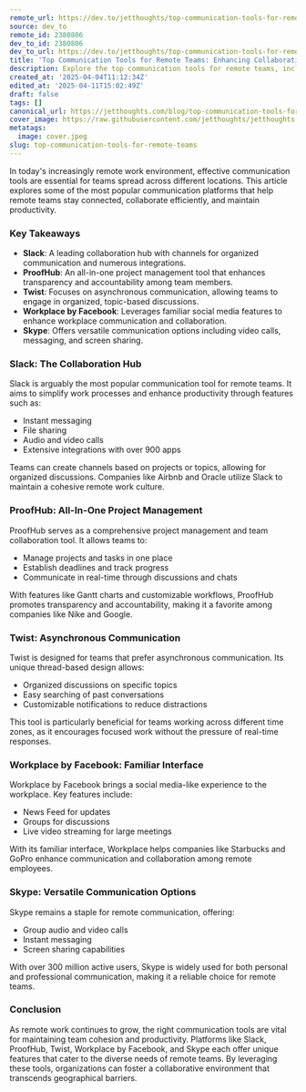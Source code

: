 ```yaml
---
remote_url: https://dev.to/jetthoughts/top-communication-tools-for-remote-teams-enhancing-collaboration-and-productivity-3bdd
source: dev_to
remote_id: 2380806
dev_to_id: 2380806
dev_to_url: https://dev.to/jetthoughts/top-communication-tools-for-remote-teams-enhancing-collaboration-and-productivity-3bdd
title: 'Top Communication Tools for Remote Teams: Enhancing Collaboration and Productivity'
description: Explore the top communication tools for remote teams, including Slack, ProofHub, Twist, Workplace by Facebook, and Skype, to enhance collaboration and productivity.
created_at: '2025-04-04T11:12:34Z'
edited_at: '2025-04-11T15:02:49Z'
draft: false
tags: []
canonical_url: https://jetthoughts.com/blog/top-communication-tools-for-remote-teams/
cover_image: https://raw.githubusercontent.com/jetthoughts/jetthoughts.github.io/master/content/blog/top-communication-tools-for-remote-teams/cover.jpeg
metatags:
  image: cover.jpeg
slug: top-communication-tools-for-remote-teams
---
```

In today's increasingly remote work environment, effective communication tools are essential for teams spread across different locations. This article explores some of the most popular communication platforms that help remote teams stay connected, collaborate efficiently, and maintain productivity.

### Key Takeaways

*   **Slack**: A leading collaboration hub with channels for organized communication and numerous integrations.
*   **ProofHub**: An all-in-one project management tool that enhances transparency and accountability among team members.
*   **Twist**: Focuses on asynchronous communication, allowing teams to engage in organized, topic-based discussions.
*   **Workplace by Facebook**: Leverages familiar social media features to enhance workplace communication and collaboration.
*   **Skype**: Offers versatile communication options including video calls, messaging, and screen sharing.

### Slack: The Collaboration Hub

Slack is arguably the most popular communication tool for remote teams. It aims to simplify work processes and enhance productivity through features such as:

*   Instant messaging
*   File sharing
*   Audio and video calls
*   Extensive integrations with over 900 apps

Teams can create channels based on projects or topics, allowing for organized discussions. Companies like Airbnb and Oracle utilize Slack to maintain a cohesive remote work culture.

### ProofHub: All-In-One Project Management

ProofHub serves as a comprehensive project management and team collaboration tool. It allows teams to:

*   Manage projects and tasks in one place
*   Establish deadlines and track progress
*   Communicate in real-time through discussions and chats

With features like Gantt charts and customizable workflows, ProofHub promotes transparency and accountability, making it a favorite among companies like Nike and Google.

### Twist: Asynchronous Communication

Twist is designed for teams that prefer asynchronous communication. Its unique thread-based design allows:

*   Organized discussions on specific topics
*   Easy searching of past conversations
*   Customizable notifications to reduce distractions

This tool is particularly beneficial for teams working across different time zones, as it encourages focused work without the pressure of real-time responses.

### Workplace by Facebook: Familiar Interface

Workplace by Facebook brings a social media-like experience to the workplace. Key features include:

*   News Feed for updates
*   Groups for discussions
*   Live video streaming for large meetings

With its familiar interface, Workplace helps companies like Starbucks and GoPro enhance communication and collaboration among remote employees.

### Skype: Versatile Communication Options

Skype remains a staple for remote communication, offering:

*   Group audio and video calls
*   Instant messaging
*   Screen sharing capabilities

With over 300 million active users, Skype is widely used for both personal and professional communication, making it a reliable choice for remote teams.

### Conclusion

As remote work continues to grow, the right communication tools are vital for maintaining team cohesion and productivity. Platforms like Slack, ProofHub, Twist, Workplace by Facebook, and Skype each offer unique features that cater to the diverse needs of remote teams. By leveraging these tools, organizations can foster a collaborative environment that transcends geographical barriers.